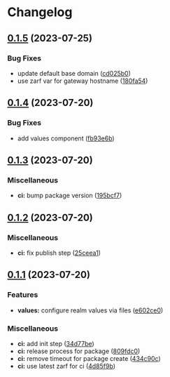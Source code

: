 # Changelog

## [0.1.5](https://github.com/defenseunicorns/uds-idam/compare/v0.1.4...v0.1.5) (2023-07-25)


### Bug Fixes

* update default base domain ([cd025b0](https://github.com/defenseunicorns/uds-idam/commit/cd025b0aca1d6e196d43869fbc30f72de247d05e))
* use zarf var for gateway hostname ([180fa54](https://github.com/defenseunicorns/uds-idam/commit/180fa54441d7d9395ad91f498cbee5b624140625))

## [0.1.4](https://github.com/defenseunicorns/uds-idam/compare/v0.1.3...v0.1.4) (2023-07-20)


### Bug Fixes

* add values component ([fb93e6b](https://github.com/defenseunicorns/uds-idam/commit/fb93e6b5810e2d5ae24248cf6792ed969a4f0692))

## [0.1.3](https://github.com/defenseunicorns/uds-idam/compare/v0.1.2...v0.1.3) (2023-07-20)


### Miscellaneous

* **ci:** bump package version ([195bcf7](https://github.com/defenseunicorns/uds-idam/commit/195bcf71bb43d2f2b7fa51e417f600fae4d07341))

## [0.1.2](https://github.com/defenseunicorns/uds-idam/compare/v0.1.1...v0.1.2) (2023-07-20)


### Miscellaneous

* **ci:** fix publish step ([25ceea1](https://github.com/defenseunicorns/uds-idam/commit/25ceea1dd32c9fcbc616fd06005cd35420cda91a))

## [0.1.1](https://github.com/defenseunicorns/uds-idam/compare/v0.1.0...v0.1.1) (2023-07-20)


### Features

* **values:** configure realm values via files ([e602ce0](https://github.com/defenseunicorns/uds-idam/commit/e602ce0650ef99721562d190f1d02d6153380f08))


### Miscellaneous

* **ci:** add init step ([34d77be](https://github.com/defenseunicorns/uds-idam/commit/34d77befcabb791347dc3913e577a0bf8200c2bc))
* **ci:** release process for package ([809fdc0](https://github.com/defenseunicorns/uds-idam/commit/809fdc0624dd08ca35ad3b3bc4bc1b5eadb8e6e4))
* **ci:** remove timeout for package create ([434c90c](https://github.com/defenseunicorns/uds-idam/commit/434c90c9a176a1b65a68b1dd3150398a24aad32c))
* **ci:** use latest zarf for ci ([4d85f9b](https://github.com/defenseunicorns/uds-idam/commit/4d85f9b74a5832dcfdd510270c195be26eaac0a5))
